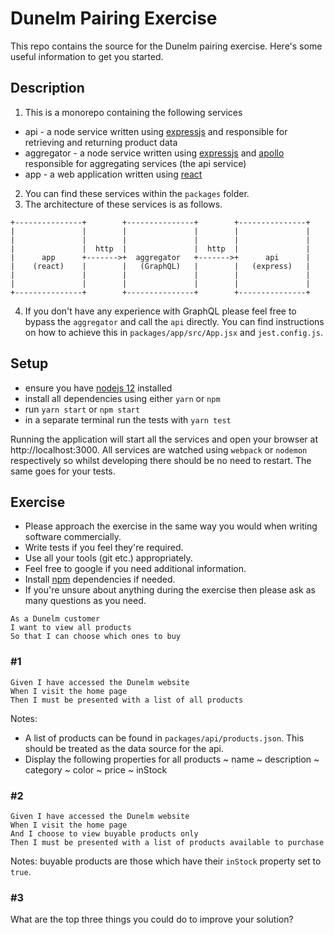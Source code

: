 # Dunelm Pairing Exercise

This repo contains the source for the Dunelm pairing exercise. Here's some useful information to get you started.

## Description

1. This is a monorepo containing the following services
- api - a node service written using [expressjs](https://expressjs.com/) and responsible for retrieving and returning product data
- aggregator - a node service written using [expressjs](https://expressjs.com/) and [apollo](https://www.apollographql.com/docs/) responsible for aggregating services (the api service)
- app - a web application written using [react](https://reactjs.org/docs/getting-started.html)
    
2. You can find these services within the `packages` folder.
3. The architecture of these services is as follows.

```
+---------------+        +---------------+        +---------------+
|               |        |               |        |               |
|               |        |               |        |               |
|               |  http  |               |  http  |               |
|      app      +------->+  aggregator   +------->+      api      |
|    (react)    |        |   (GraphQL)   |        |   (express)   |
|               |        |               |        |               |
|               |        |               |        |               |
+---------------+        +---------------+        +---------------+
```

4. If you don't have any experience with GraphQL please feel free to bypass the `aggregator` and call the `api` directly. You can find instructions on how to achieve this in `packages/app/src/App.jsx` and `jest.config.js`.

## Setup

* ensure you have [nodejs 12](https://nodejs.org/en/) installed
* install all dependencies using either `yarn` or `npm`
* run `yarn start` or `npm start`
* in a separate terminal run the tests with `yarn test`

Running the application will start all the services and open your browser at http://localhost:3000. All services are watched using `webpack` or `nodemon` respectively so whilst developing there should be no need to restart. The same goes for your tests.

## Exercise

* Please approach the exercise in the same way you would when writing software commercially.
* Write tests if you feel they're required.
* Use all your tools (git etc.) appropriately.
* Feel free to google if you need additional information.
* Install [npm](https://www.npmjs.com/) dependencies if needed.
* If you're unsure about anything during the exercise then please ask as many questions as you need.

```
As a Dunelm customer
I want to view all products
So that I can choose which ones to buy
```

### #1

```
Given I have accessed the Dunelm website
When I visit the home page
Then I must be presented with a list of all products
```

Notes:
 * A list of products can be found in `packages/api/products.json`. This should be treated as the data source for the api.
 * Display the following properties for all products
    ~ name
    ~ description
    ~ category
    ~ color
    ~ price
    ~ inStock
    
### #2

```
Given I have accessed the Dunelm website
When I visit the home page
And I choose to view buyable products only
Then I must be presented with a list of products available to purchase
```

Notes: buyable products are those which have their `inStock` property set to `true`.

### #3

What are the top three things you could do to improve your solution?
